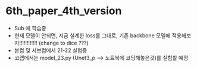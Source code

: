 # 6th_paper_4th_version
* Sub 에 학습중
* 현재 모델이 안되면, 지금 설계한 loss를 그대로, 기존 backbone 모델에 적용해보자!!!!!!!!!!!! (change to dice ???)
* 본컴 및 서브컴에서 21-22 실험중
* 코랩에서는 model_23.py (Unet3_p --> 노트북에 코딩해놓은것)를 실험할 예정
